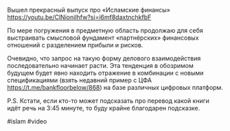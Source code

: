 
Вышел прекрасный выпуск про «Исламские финансы» https://youtu.be/ClNioniIhfw?si=i6mf8daxtnchkfbF

По мере погружения в предметную область продолжаю для себя выстраивать смысловой фундамент «партнёрских» финансовых отношений с разделением прибыли и рисков. 

Очевидно, что запрос на такую форму делового взаимодействия последовательно начинает расти. Эта тенденция в обозримом будущем будет явно находить отражение в комбинации с новыми спецификациями (взять недавний пример с ЦФА https://t.me/bankfloorbelow/868) на базе различных цифровых платформ.

P.S.
Кстати, если кто-то может подсказать про перевод какой книги идёт речь на 3:45 минуте, то буду крайне благодарен подсказке.

#islam #video 